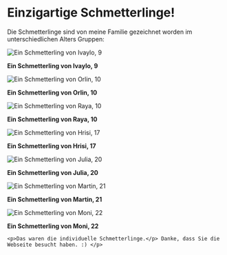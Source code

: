 <html lang="de">
<head>
  <meta charset="UTF-8">
  
  
</head>
<body>

  <div class="container">
    <h1>Einzigartige Schmetterlinge!</h1>
    <p>Die Schmetterlinge sind von meine Familie gezeichnet worden im unterschiedlichen Alters Gruppen:</p>

  
<img src="Ivaylo.jpeg" alt="Ein Schmetterling von Ivaylo, 9"> <p><b>Ein Schmetterling von Ivaylo, 9 </b>

<img src="Orlin.jpeg" alt="Ein Schmetterling von Orlin, 10"> <p><b>Ein Schmetterling von Orlin, 10 </b>

<img src="Raya.jpeg" alt="Ein Schmetterling von Raya, 10"> <p><b>Ein Schmetterling von Raya, 10 </b>

<img src="Hrisi.jpeg" alt="Ein Schmetterling von Hrisi, 17"> <p><b>Ein Schmetterling von Hrisi, 17 </b>

<img src="Julia.jpeg" alt="Ein Schmetterling von Julia, 20"> <p><b>Ein Schmetterling von Julia, 20 </b>

<img src="Martin.jpeg" alt="Ein Schmetterling von Martin, 21"> <p><b>Ein Schmetterling von Martin, 21 </b>

<img src="Moni.jpeg" alt="Ein Schmetterling von Moni, 22"> <p><b>Ein Schmetterling von Moni, 22</b>


    <p>Das waren die individuelle Schmetterlinge.</p> Danke, dass Sie die Webseite besucht haben. :) </p>
  
